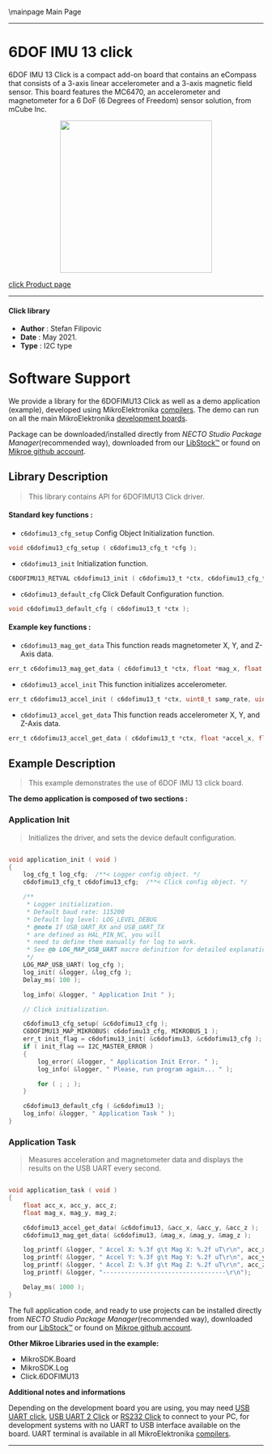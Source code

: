 \mainpage Main Page

---
# 6DOF IMU 13 click

6DOF IMU 13 Click is a compact add-on board that contains an eCompass that consists of a 3-axis linear accelerometer and a 3-axis magnetic field sensor. This board features the MC6470, an accelerometer and magnetometer for a 6 DoF (6 Degrees of Freedom) sensor solution, from mCube Inc.

<p align="center">
  <img src="https://download.mikroe.com/images/click_for_ide/6dofimu13_click.png" height=300px>
</p>

[click Product page](https://www.mikroe.com/6dof-imu-13-click)

---


#### Click library

- **Author**        : Stefan Filipovic
- **Date**          : May 2021.
- **Type**          : I2C type


# Software Support

We provide a library for the 6DOFIMU13 Click
as well as a demo application (example), developed using MikroElektronika
[compilers](https://www.mikroe.com/necto-studio).
The demo can run on all the main MikroElektronika [development boards](https://www.mikroe.com/development-boards).

Package can be downloaded/installed directly from *NECTO Studio Package Manager*(recommended way), downloaded from our [LibStock&trade;](https://libstock.mikroe.com) or found on [Mikroe github account](https://github.com/MikroElektronika/mikrosdk_click_v2/tree/master/clicks).

## Library Description

> This library contains API for 6DOFIMU13 Click driver.

#### Standard key functions :

- `c6dofimu13_cfg_setup` Config Object Initialization function.
```c
void c6dofimu13_cfg_setup ( c6dofimu13_cfg_t *cfg );
```

- `c6dofimu13_init` Initialization function.
```c
C6DOFIMU13_RETVAL c6dofimu13_init ( c6dofimu13_t *ctx, c6dofimu13_cfg_t *cfg );
```

- `c6dofimu13_default_cfg` Click Default Configuration function.
```c
void c6dofimu13_default_cfg ( c6dofimu13_t *ctx );
```

#### Example key functions :

- `c6dofimu13_mag_get_data` This function reads magnetometer X, Y, and Z-Axis data.
```c
err_t c6dofimu13_mag_get_data ( c6dofimu13_t *ctx, float *mag_x, float *mag_y, float *mag_z );
```

- `c6dofimu13_accel_init` This function initializes accelerometer.
```c
err_t c6dofimu13_accel_init ( c6dofimu13_t *ctx, uint8_t samp_rate, uint8_t samp_range, uint8_t samp_res );
```

- `c6dofimu13_accel_get_data` This function reads accelerometer X, Y, and Z-Axis data.
```c
err_t c6dofimu13_accel_get_data ( c6dofimu13_t *ctx, float *accel_x, float *accel_y, float *accel_z );
```

## Example Description

> This example demonstrates the use of 6DOF IMU 13 click board.

**The demo application is composed of two sections :**

### Application Init

> Initializes the driver, and sets the device default configuration.

```c

void application_init ( void )
{
    log_cfg_t log_cfg;  /**< Logger config object. */
    c6dofimu13_cfg_t c6dofimu13_cfg;  /**< Click config object. */

    /** 
     * Logger initialization.
     * Default baud rate: 115200
     * Default log level: LOG_LEVEL_DEBUG
     * @note If USB_UART_RX and USB_UART_TX 
     * are defined as HAL_PIN_NC, you will 
     * need to define them manually for log to work. 
     * See @b LOG_MAP_USB_UART macro definition for detailed explanation.
     */
    LOG_MAP_USB_UART( log_cfg );
    log_init( &logger, &log_cfg );
    Delay_ms( 100 );

    log_info( &logger, " Application Init " );

    // Click initialization.

    c6dofimu13_cfg_setup( &c6dofimu13_cfg );
    C6DOFIMU13_MAP_MIKROBUS( c6dofimu13_cfg, MIKROBUS_1 );
    err_t init_flag = c6dofimu13_init( &c6dofimu13, &c6dofimu13_cfg );
    if ( init_flag == I2C_MASTER_ERROR ) 
    {
        log_error( &logger, " Application Init Error. " );
        log_info( &logger, " Please, run program again... " );

        for ( ; ; );
    }

    c6dofimu13_default_cfg ( &c6dofimu13 );
    log_info( &logger, " Application Task " );
}

```

### Application Task

> Measures acceleration and magnetometer data and displays the results on the USB UART every second.

```c

void application_task ( void )
{
    float acc_x, acc_y, acc_z;
    float mag_x, mag_y, mag_z;

    c6dofimu13_accel_get_data( &c6dofimu13, &acc_x, &acc_y, &acc_z );
    c6dofimu13_mag_get_data( &c6dofimu13, &mag_x, &mag_y, &mag_z );

    log_printf( &logger, " Accel X: %.3f g\t Mag X: %.2f uT\r\n", acc_x, mag_x );
    log_printf( &logger, " Accel Y: %.3f g\t Mag Y: %.2f uT\r\n", acc_y, mag_y );
    log_printf( &logger, " Accel Z: %.3f g\t Mag Z: %.2f uT\r\n", acc_z, mag_z );
    log_printf( &logger, "----------------------------------\r\n");

    Delay_ms( 1000 );
}

```

The full application code, and ready to use projects can be installed directly from *NECTO Studio Package Manager*(recommended way), downloaded from our [LibStock&trade;](https://libstock.mikroe.com) or found on [Mikroe github account](https://github.com/MikroElektronika/mikrosdk_click_v2/tree/master/clicks).

**Other Mikroe Libraries used in the example:**

- MikroSDK.Board
- MikroSDK.Log
- Click.6DOFIMU13

**Additional notes and informations**

Depending on the development board you are using, you may need
[USB UART click](https://www.mikroe.com/usb-uart-click),
[USB UART 2 Click](https://www.mikroe.com/usb-uart-2-click) or
[RS232 Click](https://www.mikroe.com/rs232-click) to connect to your PC, for
development systems with no UART to USB interface available on the board. UART
terminal is available in all MikroElektronika
[compilers](https://shop.mikroe.com/compilers).

---
